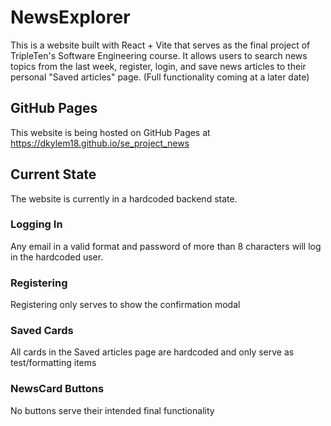 # NewsExplorer

This is a website built with React + Vite that serves as the final project of TripleTen's Software Engineering course. It allows users to search news topics from the last week, register, login, and save news articles to their personal "Saved articles" page. (Full functionality coming at a later date)

## GitHub Pages

This website is being hosted on GitHub Pages at https://dkylem18.github.io/se_project_news

## Current State

The website is currently in a hardcoded backend state.

### Logging In

Any email in a valid format and password of more than 8 characters will log in the hardcoded user.

### Registering

Registering only serves to show the confirmation modal

### Saved Cards

All cards in the Saved articles page are hardcoded and only serve as test/formatting items

### NewsCard Buttons

No buttons serve their intended final functionality
